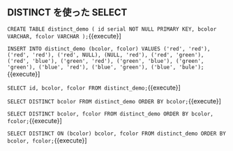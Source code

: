 ## DISTINCT を使った SELECT

`
 CREATE TABLE distinct_demo (
   id serial NOT NULL PRIMARY KEY,
   bcolor VARCHAR,
   fcolor VARCHAR
 );
`{{execute}]
 
`
 INSERT INTO
   distinct_demo (bcolor, fcolor)
 VALUES
   ('red', 'red'),
   ('red', 'red'),
   ('red', NULL),
   (NULL, 'red'),
   ('red', 'green'),
   ('red', 'blue'),
   ('green', 'red'),
   ('green', 'blue'),
   ('green', 'green'),
   ('blue', 'red'),
   ('blue', 'green'),
   ('blue', 'bule');
`{{execute}]

`
 SELECT
   id,
   bcolor,
   fcolor
 FROM
   distinct_demo;
`{{execute}]
 
`
 SELECT
   DISTINCT bcolor
 FROM
   distinct_demo
 ORDER BY
   bcolor;
`{{execute}]

`
 SELECT
   DISTINCT bcolor,
   fcolor
 FROM
   distinct_demo
 ORDER BY
   bcolor,
   fcolor;
`{{execute}]

`
 SELECT
   DISTINCT ON (bcolor) bcolor,
   fcolor
 FROM
   distinct_demo
 ORDER BY
   bcolor,
   fcolor;
`{{execute}]
